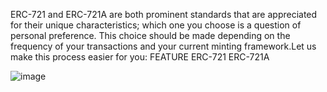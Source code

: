 ERC-721 and ERC-721A are both prominent standards that are appreciated for their unique characteristics; which one you choose is a question of personal preference. This choice should be made depending on the frequency of your transactions and your current minting framework.Let us make this process easier for you:
FEATURE	ERC-721	ERC-721A


![image](https://github.com/user-attachments/assets/85cbc04b-ae2e-4f8e-b2a1-66b41e9a9b85)
